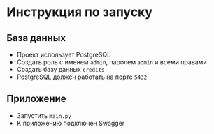 # Инструкция по запуску
## База данных
- Проект использует PostgreSQL
- Создать роль с именем `admin`, паролем `admin` и всеми правами<br>
- Создать базу данных `credits`
- PostgreSQL должен работать на порте `5432`
## Приложение
- Запустить `main.py`
- К приложению подключен Swagger
